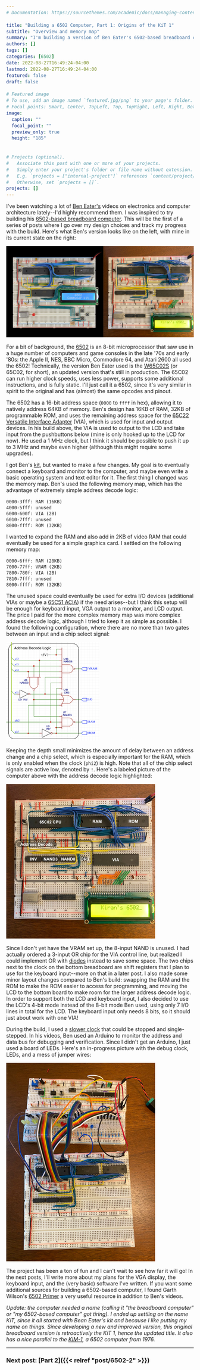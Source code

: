 ```yaml
---
# Documentation: https://sourcethemes.com/academic/docs/managing-content/

title: "Building a 6502 Computer, Part 1: Origins of the KiT 1"
subtitle: "Overview and memory map"
summary: "I'm building a version of Ben Eater's 6502-based breadboard computer. This will be the first of a series of posts where I go over my design choices and track my progress with the build."
authors: []
tags: []
categories: [6502]
date: 2022-08-27T16:49:24-04:00
lastmod: 2022-08-27T16:49:24-04:00
featured: false
draft: false

# Featured image
# To use, add an image named `featured.jpg/png` to your page's folder.
# Focal points: Smart, Center, TopLeft, Top, TopRight, Left, Right, BottomLeft, Bottom, BottomRight.
image:
  caption: ""
  focal_point: ""
  preview_only: true
  height: "185"


# Projects (optional).
#   Associate this post with one or more of your projects.
#   Simply enter your project's folder or file name without extension.
#   E.g. `projects = ["internal-project"]` references `content/project/deep-learning/index.md`.
#   Otherwise, set `projects = []`.
projects: []
---
```


I've been watching a lot of [Ben Eater's](https://www.youtube.com/c/BenEater) videos on electronics and computer architecture lately--I'd highly recommend them. I was inspired to try building his [6502-based breadboard computer](https://eater.net/6502). This will be the first of a series of posts where I go over my design choices and track my progress with the build. Here's what Ben's version looks like on the left, with mine in its current state on the right:

  ![](images/6502-be-kt.jpg)

For a bit of background, the [6502](https://en.wikipedia.org/wiki/MOS_Technology_6502) is an 8-bit microprocessor that saw use in a huge number of computers and game consoles in the late '70s and early '80s: the Apple II, NES, BBC Micro, Commodore 64, and Atari 2600 all used the 6502! Technically, the version Ben Eater used is the [W65C02S](https://www.westerndesigncenter.com/wdc/w65c02s-chip.php) (or 65C02, for short), an updated version that's still in production. The 65C02 can run higher clock speeds, uses less power, supports some additional instructions, and is fully static. I'll just call it a 6502, since it's very similar in spirit to the original and has (almost) the same opcodes and pinout. 

The 6502 has a 16-bit address space (`0000` to `ffff` in hex), allowing it to natively address 64KB of memory. Ben's design has 16KB of RAM, 32KB of programmable ROM, and uses the remaining address space for the [65C22 Versatile Interface Adapter](https://en.wikipedia.org/wiki/WDC_65C22) (VIA), which is used for input and output devices. In his build above, the VIA is used to output to the LCD and take input from the pushbuttons below (mine is only hooked up to the LCD for now). He used a 1 MHz clock, but I think it should be possible to push it up to 3 MHz and maybe even higher (although this might require some upgrades).

I got Ben's [kit](https://eater.net/shop), but wanted to make a few changes. My goal is to eventually connect a keyboard and monitor to the computer, and maybe even write a basic operating system and text editor for it. The first thing I changed was the memory map. Ben's used the following memory map, which has the advantage of extremely simple address decode logic:
```
0000-3fff: RAM (16KB)
4000-5fff: unused
6000-600f: VIA (2B)
6010-7fff: unused
8000-ffff: ROM (32KB)
```
I wanted to expand the RAM and also add in 2KB of video RAM that could eventually be used for a simple graphics card. I settled on the following memory map:
```
0000-6fff: RAM (28KB)
7000-77ff: VRAM (2KB)
7800-780f: VIA (2B)
7810-7fff: unused
8000-ffff: ROM (32KB)
```
The unused space could eventually be used for extra I/O devices (additional VIAs or maybe a [65C51 ACIA](https://en.wikipedia.org/wiki/WDC_65C51)) if the need arises--but I think this setup will be enough for keyboard input, VGA output to a monitor, and LCD output. The price I paid for the more complex memory map was more complex address decode logic, although I tried to keep it as simple as possible. I found the following configuration, where there are no more than two gates between an input and a chip select signal:

<img src="images/addr-decode.png" width="250">

Keeping the depth small minimizes the amount of delay between an address change and a chip select, which is especially important for the RAM, which is only enabled when the clock (`phi2`) is high. Note that all of the chip select signals are active low, denoted by `!`. Here's a labeled picture of the computer above with the address decode logic highlighted:

<img src="images/labeled-6502.jpg" width="400">

Since I don't yet have the VRAM set up, the 8-input NAND is unused. I had actually ordered a 3-input OR chip for the VIA control line, but realized I could implement OR with [diodes](https://en.wikipedia.org/wiki/Diode_logic) instead to save some space. The two chips next to the clock on the bottom breadboard are shift registers that I plan to use for the keyboard input--more on that in a later post. I also made some minor layout changes compared to Ben's build: swapping the RAM and the ROM to make the ROM easier to access for programming, and moving the LCD to the bottom board to make room for the larger address decode logic. In order to support both the LCD and keyboard input, I also decided to use the LCD's 4-bit mode instead of the 8-bit mode Ben used, using only 7 I/O lines in total for the LCD. The keyboard input only needs 8 bits, so it should just about work with one VIA!

During the build, I used a [slower clock](https://eater.net/8bit/clock) that could be stopped and single-stepped. In his videos, Ben used an Arduino to monitor the address and data bus for debugging and verification. Since I didn't get an Arduino, I just used a board of LEDs. Here's an in-progress picture with the debug clock, LEDs, and a mess of jumper wires:

<img src="images/debug.jpg" width="400">

The project has been a ton of fun and I can't wait to see how far it will go! In the next posts, I'll write more about my plans for the VGA display, the keyboard input, and the (very basic) software I've written. If you want some additional sources for building a 6502-based computer, I found Garth Wilson's [6502 Primer](http://wilsonminesco.com/6502primer/) a very useful resource in addition to Ben's videos. 


*Update: the computer needed a name (calling it "the breadboard computer" or "my 6502-based computer" got tiring). I ended up settling on the name KiT, since it all started with Bean Eater's kit and because I like putting my name on things. Since developing a new and improved version, this original breadboard version is retroactively the KiT 1, hence the updated title. It also has a nice parallel to the [KIM-1](https://en.wikipedia.org/wiki/KIM-1), a 6502 computer from 1976.*

--------

### Next post: [Part 2]({{< relref "post/6502-2" >}})




